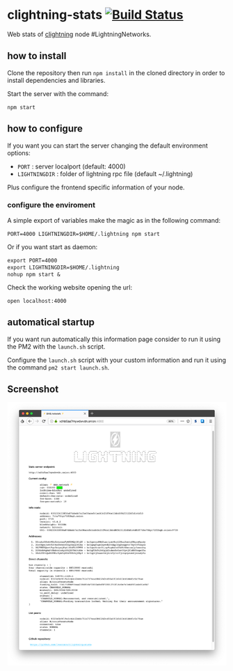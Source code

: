 # clightning-stats [![Build Status](https://travis-ci.org/lvaccaro/clightning-stats.svg?branch=master)](https://travis-ci.org/lvaccaro/clightning-stats)
Web stats of [clightning](https://github.com/ElementsProject/lightning) node #LightningNetworks.

## how to install
Clone the repository then run `npm install` in the cloned directory in order to install dependencies and libraries.

Start the server with the command:
```shell
npm start
```

## how to configure
If you want you can start the server changing the default environment options:
* `PORT` : server localport (default: 4000)
* `LIGHTNINGDIR` : folder of lightning rpc file (default ~/.lightning)

Plus configure the frontend specific information of your node.

### configure the enviroment
A simple export of variables make the magic as in the following command:
```shell
PORT=4000 LIGHTNINGDIR=$HOME/.lightning npm start
```
Or if you want start as daemon:
```shell
export PORT=4000
export LIGHTNINGDIR=$HOME/.lightning
nohup npm start &
```

Check the working website opening the url:
```shell
open localhost:4000
```

## automatical startup
If you want run automatically this information page consider to run it using the PM2 with the `launch.sh` script.

Configure the `launch.sh` script with your custom information and run it using the command `pm2 start launch.sh`.

## Screenshot

![screenshot_bhb_network.png](images/screenshot_bhb_network.png)
